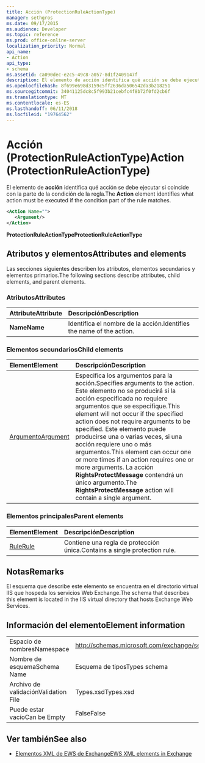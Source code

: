```yaml
---
title: Acción (ProtectionRuleActionType)
manager: sethgros
ms.date: 09/17/2015
ms.audience: Developer
ms.topic: reference
ms.prod: office-online-server
localization_priority: Normal
api_name:
- Action
api_type:
- schema
ms.assetid: ca090dec-e2c5-49c8-a057-8d1f2409147f
description: El elemento de acción identifica qué acción se debe ejecutar si coincide con la parte de la condición de la regla.
ms.openlocfilehash: 8f699e698d3159c5ff2636da506542da3b218251
ms.sourcegitcommit: 34041125dc8c5f993b21cebfc4f8b72f0fd2cb6f
ms.translationtype: MT
ms.contentlocale: es-ES
ms.lasthandoff: 06/11/2018
ms.locfileid: "19764562"
---
```

# <a name="action-protectionruleactiontype"></a><span data-ttu-id="6fc3c-103">Acción (ProtectionRuleActionType)</span><span class="sxs-lookup"><span data-stu-id="6fc3c-103">Action (ProtectionRuleActionType)</span></span>

<span data-ttu-id="6fc3c-104">El elemento de **acción** identifica qué acción se debe ejecutar si coincide con la parte de la condición de la regla.</span><span class="sxs-lookup"><span data-stu-id="6fc3c-104">The **Action** element identifies what action must be executed if the condition part of the rule matches.</span></span> 
  
```xml
<Action Name="">
   <Argument/>
</Action>

```

 <span data-ttu-id="6fc3c-105">**ProtectionRuleActionType**</span><span class="sxs-lookup"><span data-stu-id="6fc3c-105">**ProtectionRuleActionType**</span></span>
## <a name="attributes-and-elements"></a><span data-ttu-id="6fc3c-106">Atributos y elementos</span><span class="sxs-lookup"><span data-stu-id="6fc3c-106">Attributes and elements</span></span>

<span data-ttu-id="6fc3c-107">Las secciones siguientes describen los atributos, elementos secundarios y elementos primarios.</span><span class="sxs-lookup"><span data-stu-id="6fc3c-107">The following sections describe attributes, child elements, and parent elements.</span></span>
  
### <a name="attributes"></a><span data-ttu-id="6fc3c-108">Atributos</span><span class="sxs-lookup"><span data-stu-id="6fc3c-108">Attributes</span></span>

|<span data-ttu-id="6fc3c-109">**Attribute**</span><span class="sxs-lookup"><span data-stu-id="6fc3c-109">**Attribute**</span></span>|<span data-ttu-id="6fc3c-110">**Descripción**</span><span class="sxs-lookup"><span data-stu-id="6fc3c-110">**Description**</span></span>|
|:-----|:-----|
|<span data-ttu-id="6fc3c-111">**Name**</span><span class="sxs-lookup"><span data-stu-id="6fc3c-111">**Name**</span></span> <br/> |<span data-ttu-id="6fc3c-112">Identifica el nombre de la acción.</span><span class="sxs-lookup"><span data-stu-id="6fc3c-112">Identifies the name of the action.</span></span>  <br/> |
   
### <a name="child-elements"></a><span data-ttu-id="6fc3c-113">Elementos secundarios</span><span class="sxs-lookup"><span data-stu-id="6fc3c-113">Child elements</span></span>

|<span data-ttu-id="6fc3c-114">**Element**</span><span class="sxs-lookup"><span data-stu-id="6fc3c-114">**Element**</span></span>|<span data-ttu-id="6fc3c-115">**Descripción**</span><span class="sxs-lookup"><span data-stu-id="6fc3c-115">**Description**</span></span>|
|:-----|:-----|
|[<span data-ttu-id="6fc3c-116">Argumento</span><span class="sxs-lookup"><span data-stu-id="6fc3c-116">Argument</span></span>](argument.md) <br/> |<span data-ttu-id="6fc3c-117">Especifica los argumentos para la acción.</span><span class="sxs-lookup"><span data-stu-id="6fc3c-117">Specifies arguments to the action.</span></span> <span data-ttu-id="6fc3c-118">Este elemento no se producirá si la acción especificada no requiere argumentos que se especifique.</span><span class="sxs-lookup"><span data-stu-id="6fc3c-118">This element will not occur if the specified action does not require arguments to be specified.</span></span> <span data-ttu-id="6fc3c-119">Este elemento puede producirse una o varias veces, si una acción requiere uno o más argumentos.</span><span class="sxs-lookup"><span data-stu-id="6fc3c-119">This element can occur one or more times if an action requires one or more arguments.</span></span> <span data-ttu-id="6fc3c-120">La acción **RightsProtectMessage** contendrá un único argumento.</span><span class="sxs-lookup"><span data-stu-id="6fc3c-120">The **RightsProtectMessage** action will contain a single argument.</span></span>  <br/> |
   
### <a name="parent-elements"></a><span data-ttu-id="6fc3c-121">Elementos principales</span><span class="sxs-lookup"><span data-stu-id="6fc3c-121">Parent elements</span></span>

|<span data-ttu-id="6fc3c-122">**Element**</span><span class="sxs-lookup"><span data-stu-id="6fc3c-122">**Element**</span></span>|<span data-ttu-id="6fc3c-123">**Descripción**</span><span class="sxs-lookup"><span data-stu-id="6fc3c-123">**Description**</span></span>|
|:-----|:-----|
|[<span data-ttu-id="6fc3c-124">Rule</span><span class="sxs-lookup"><span data-stu-id="6fc3c-124">Rule</span></span>](rule.md) <br/> |<span data-ttu-id="6fc3c-125">Contiene una regla de protección única.</span><span class="sxs-lookup"><span data-stu-id="6fc3c-125">Contains a single protection rule.</span></span>  <br/> |
   
## <a name="remarks"></a><span data-ttu-id="6fc3c-126">Notas</span><span class="sxs-lookup"><span data-stu-id="6fc3c-126">Remarks</span></span>

<span data-ttu-id="6fc3c-127">El esquema que describe este elemento se encuentra en el directorio virtual IIS que hospeda los servicios Web Exchange.</span><span class="sxs-lookup"><span data-stu-id="6fc3c-127">The schema that describes this element is located in the IIS virtual directory that hosts Exchange Web Services.</span></span>
  
## <a name="element-information"></a><span data-ttu-id="6fc3c-128">Información del elemento</span><span class="sxs-lookup"><span data-stu-id="6fc3c-128">Element information</span></span>

|||
|:-----|:-----|
|<span data-ttu-id="6fc3c-129">Espacio de nombres</span><span class="sxs-lookup"><span data-stu-id="6fc3c-129">Namespace</span></span>  <br/> |http://schemas.microsoft.com/exchange/services/2006/types  <br/> |
|<span data-ttu-id="6fc3c-130">Nombre de esquema</span><span class="sxs-lookup"><span data-stu-id="6fc3c-130">Schema Name</span></span>  <br/> |<span data-ttu-id="6fc3c-131">Esquema de tipos</span><span class="sxs-lookup"><span data-stu-id="6fc3c-131">Types schema</span></span>  <br/> |
|<span data-ttu-id="6fc3c-132">Archivo de validación</span><span class="sxs-lookup"><span data-stu-id="6fc3c-132">Validation File</span></span>  <br/> |<span data-ttu-id="6fc3c-133">Types.xsd</span><span class="sxs-lookup"><span data-stu-id="6fc3c-133">Types.xsd</span></span>  <br/> |
|<span data-ttu-id="6fc3c-134">Puede estar vacío</span><span class="sxs-lookup"><span data-stu-id="6fc3c-134">Can be Empty</span></span>  <br/> |<span data-ttu-id="6fc3c-135">False</span><span class="sxs-lookup"><span data-stu-id="6fc3c-135">False</span></span>  <br/> |
   
## <a name="see-also"></a><span data-ttu-id="6fc3c-136">Ver también</span><span class="sxs-lookup"><span data-stu-id="6fc3c-136">See also</span></span>

- [<span data-ttu-id="6fc3c-137">Elementos XML de EWS de Exchange</span><span class="sxs-lookup"><span data-stu-id="6fc3c-137">EWS XML elements in Exchange</span></span>](ews-xml-elements-in-exchange.md)

